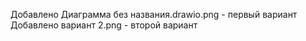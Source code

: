 Добавлено Диаграмма без названия.drawio.png - первый вариант 
Добавлено вариант 2.png - второй вариант 
